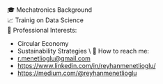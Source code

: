 🎓 Mechatronics Background \
📈 Trainig on Data Science \
📑 Professional Interests: 
   - Circular Economy 
   - Sustainability Strategies 
\ 📧 How to reach me: 
   - r.menetlioglu@gmail.com
   - https://www.linkedin.com/in/reyhanmenetlioglu/
   - https://medium.com/@reyhanmenetlioglu

